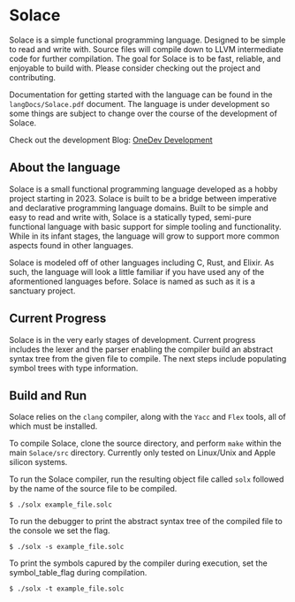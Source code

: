 # Solace
Solace is a simple functional programming language. Designed to be simple to read and write with.
Source files will compile down to LLVM intermediate code for further compilation. The goal for Solace is
to be fast, reliable, and enjoyable to build with. Please consider checking out the project and contributing.

Documentation for getting started with the language can be found in the `langDocs/Solace.pdf` document. The
language is under development so some things are subject to change over the course of the development of 
Solace.

Check out the development Blog: [OneDev Development](https://noegarciaonedev.blogspot.com/)

## About the language
Solace is a small functional programming language developed as a hobby project starting in 2023. Solace is
built to be a bridge between imperative and declarative programming language domains. Built
to be simple and easy to read and write with, Solace is a statically typed, semi-pure functional language
with basic support for simple tooling and functionality. While in its infant stages, the language will grow to
support more common aspects found in other languages.

Solace is modeled off of other languages including C, Rust, and Elixir. As such, the language will look a little
familiar if you have used any of the aformentioned languages before. Solace is named as such as it is a sanctuary
project.

## Current Progress
Solace is in the very early stages of development. Current progress includes the lexer and the parser enabling the
compiler build an abstract syntax tree from the given file to compile. The next steps include populating symbol trees
with type information.

## Build and Run
Solace relies on the `clang` compiler, along with the `Yacc` and `Flex` tools, all of which must be installed.

To compile Solace, clone the source directory, and perform `make` within the main `Solace/src` directory.
Currently only tested on Linux/Unix and Apple silicon systems.

To run the Solace compiler, run the resulting object file called `solx` followed by the name of the source file to
be compiled.
~~~
$ ./solx example_file.solc
~~~

To run the debugger to print the abstract syntax tree of the compiled file to the console we set the flag.
~~~
$ ./solx -s example_file.solc
~~~

To print the symbols capured by the compiler during execution, set the symbol_table_flag during compilation.
~~~
$ ./solx -t example_file.solc
~~~